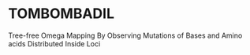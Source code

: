 # TOMBOMBADIL
Tree-free Omega Mapping By Observing Mutations of Bases and Amino acids Distributed Inside Loci
